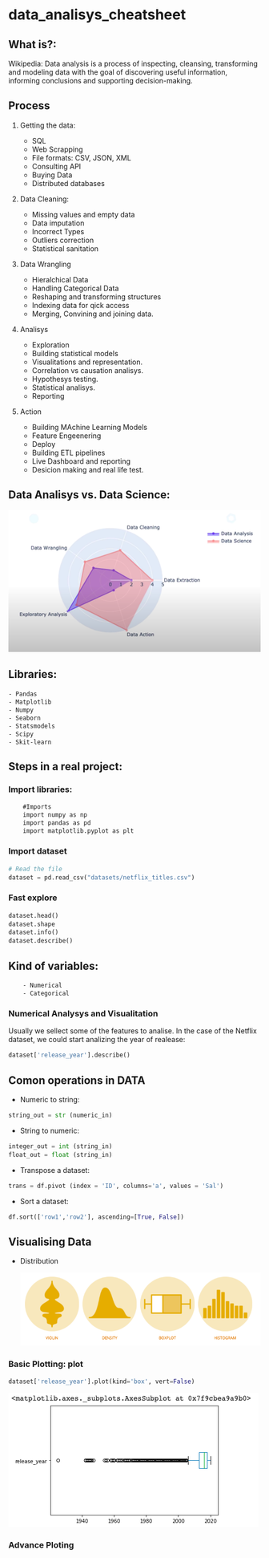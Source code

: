 # data_analisys_cheatsheet

## What is?:

Wikipedia: Data analysis is a process of inspecting, cleansing, transforming and modeling data with the goal of discovering useful information, informing conclusions and supporting decision-making.

## Process

1. Getting the data:

   - SQL
   - Web Scrapping
   - File formats: CSV, JSON, XML
   - Consulting API
   - Buying Data
   - Distributed databases

2. Data Cleaning:

   - Missing values and empty data
   - Data imputation
   - Incorrect Types
   - Outliers correction
   - Statistical sanitation

3. Data Wrangling

   - Hieralchical Data
   - Handling Categorical Data
   - Reshaping and transforming structures
   - Indexing data for qick access
   - Merging, Convining and joining data.

4. Analisys

   - Exploration
   - Building statistical models
   - Visualitations and representation.
   - Correlation vs causation analisys.
   - Hypothesys testing.
   - Statistical analisys.
   - Reporting

5. Action

   - Building MAchine Learning Models
   - Feature Engeenering
   - Deploy
   - Building ETL pipelines
   - Live Dashboard and reporting
   - Desicion making and real life test.

## Data Analisys vs. Data Science:

![](img/01.png)

## Libraries:

    - Pandas
    - Matplotlib
    - Numpy
    - Seaborn
    - Statsmodels
    - Scipy
    - Skit-learn

## Steps in a real project:

### Import libraries:

        #Imports
        import numpy as np
        import pandas as pd
        import matplotlib.pyplot as plt

### Import dataset

```python
# Read the file
dataset = pd.read_csv("datasets/netflix_titles.csv")
```

### Fast explore

```python
dataset.head()
dataset.shape
dataset.info()
dataset.describe()
```

## Kind of variables:

        - Numerical
        - Categorical

### Numerical Analysys and Visualitation

Usually we sellect some of the features to analise.
In the case of the Netflix dataset, we could start analizing the year of realease:

```python
dataset['release_year'].describe()
```

## Comon operations in DATA

- Numeric to string:

```python
string_out = str (numeric_in)
```

- String to numeric:

```python
integer_out = int (string_in)
float_out = float (string_in)
```

- Transpose a dataset:

```python
trans = df.pivot (index = 'ID', columns='a', values = 'Sal')
```

- Sort a dataset:

```python
df.sort(['row1','row2'], ascending=[True, False])
```

## Visualising Data

- Distribution

  ![](img/02.png)

### Basic Plotting: plot

```python
dataset['release_year'].plot(kind='box', vert=False)
```

![](img/03.png)

### Advance Ploting
